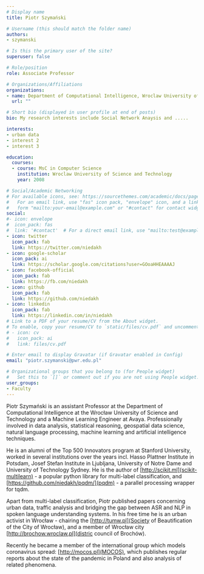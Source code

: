 ```yaml
---
# Display name
title: Piotr Szymański

# Username (this should match the folder name)
authors:
- szymanski

# Is this the primary user of the site?
superuser: false

# Role/position
role: Associate Professor

# Organizations/Affiliations
organizations:
- name: Department of Computational Intelligence, Wroclaw University of Science and Technology
  url: ""

# Short bio (displayed in user profile at end of posts)
bio: My research interests include Social Network Anaysis and .....

interests:
- urban data 
- interest 2
- interest 3

education:
  courses:
  - course: MsC in Computer Science
    institution: Wroclaw University of Science and Technology
    year: 2008

# Social/Academic Networking
# For available icons, see: https://sourcethemes.com/academic/docs/page-builder/#icons
#   For an email link, use "fas" icon pack, "envelope" icon, and a link in the
#   form "mailto:your-email@example.com" or "#contact" for contact widget.
social:
#- icon: envelope
#  icon_pack: fas
#  link: '#contact'  # For a direct email link, use "mailto:test@example.org".
- icon: twitter
  icon_pack: fab
  link: https://twitter.com/niedakh
- icon: google-scholar
  icon_pack: ai
  link: https://scholar.google.com/citations?user=GOoaHHEAAAAJ
- icon: facebook-official
  icon_pack: fab
  link: https://fb.com/niedakh
- icon: github
  icon_pack: fab
  link: https://github.com/niedakh
- icon: linkedin
  icon_pack: fab
  link: https://linkedin.com/in/niedakh
# Link to a PDF of your resume/CV from the About widget.
# To enable, copy your resume/CV to `static/files/cv.pdf` and uncomment the lines below.
# - icon: cv
#   icon_pack: ai
#   link: files/cv.pdf

# Enter email to display Gravatar (if Gravatar enabled in Config)
email: "piotr.szymanski@pwr.edu.pl"

# Organizational groups that you belong to (for People widget)
#   Set this to `[]` or comment out if you are not using People widget.
user_groups:
- Faculty
---
```

Piotr Szymański is an assistant Professor at the Department of Computational Intelligence at the 
Wrocław University of Science and Technology and a Machine Learning Engineer at Avaya. Professionally involved 
in data analysis, statistical reasoning, geospatial data science, natural language processing, machine learning and 
artificial intelligence techniques.
 
He is an alumni of the Top 500 Innovators program at Stanford University, worked in several institutions over
the years incl. Hasso Plattner Institute in Potsdam, Josef Stefan Institute in Ljubljana, University of Notre Dame
and University of Technology Sydney. He is the author of [http://scikit.ml](scikit-multilearn) - 
a popular python library for multi-label classification, and [https://github.com/niedakh/pqdm/](pqdm) - a parallel 
processing wrapper for tqdm.
 
Apart from multi-label classification, Piotr published papers concerning urban data, traffic analysis and bridging
the gap between ASR and NLP in spoken language understanding systems. In his free time he is an urban activist in 
Wrocław - chairing the [http://tumw.pl](Society of Beautification of the City of Wrocław), and a member of Wrocław
city [http://brochow.wroclaw.pl](distric council of Brochów). 

Recently he became a member of the international group which models coronavirus spread: [http://mocos.pl](MOCOS), which
publishes regular reports about the state of the pandemic in Poland and also analysis of related phenomena.
